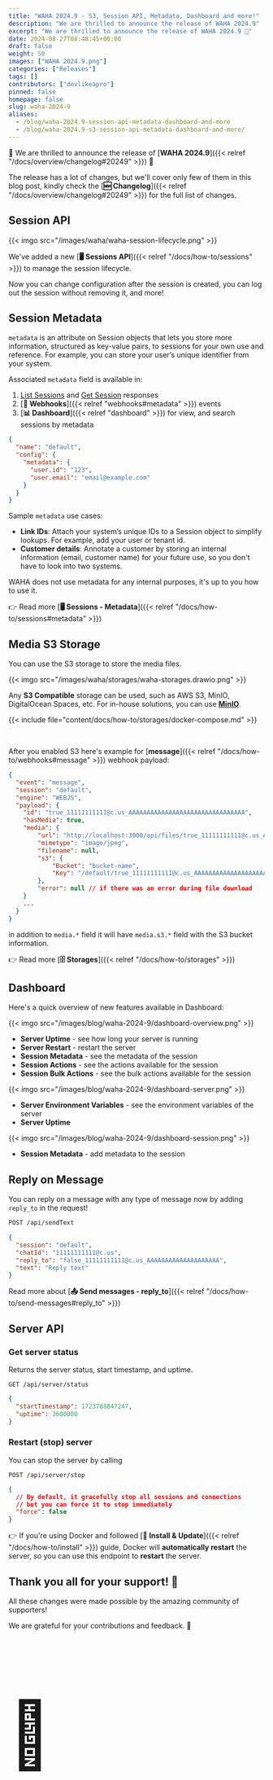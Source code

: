 ```yaml
---
title: "WAHA 2024.9 - S3, Session API, Metadata, Dashboard and more!"
description: "We are thrilled to announce the release of WAHA 2024.9"
excerpt: "We are thrilled to announce the release of WAHA 2024.9 🎉"
date: 2024-08-27T08:48:45+00:00
draft: false
weight: 50
images: ["WAHA 2024.9.png"]
categories: ["Releases"]
tags: []
contributors: ["devlikeapro"]
pinned: false
homepage: false
slug: waha-2024-9
aliases:
  - /blog/waha-2024.9-session-api-metadata-dashboard-and-more
  - /blog/waha-2024.9-s3-session-api-metadata-dashboard-and-more/
---
```


🎉 We are thrilled to announce the release of [**WAHA 2024.9**]({{< relref "/docs/overview/changelog#20249" >}}) 🎉 

The release has a lot of changes, but we'll cover only few of them in this blog post, 
kindly check the [**🆕 Changelog**]({{< relref "/docs/overview/changelog#20249" >}}) 
for the full list of changes.

## Session API
{{< imgo src="/images/waha/waha-session-lifecycle.png" >}}

We've added a new [**🖥️ Sessions API**]({{< relref "/docs/how-to/sessions" >}}) 
to manage the session lifecycle.

Now you can change configuration after the session is created,
you can log out the session without removing it, and more!


## Session Metadata
`metadata` is an attribute on Session objects that lets you store more information,
structured as key-value pairs,
to sessions for your own use and reference.
For example, you can store your user’s unique identifier from your system.

Associated `metadata` field is available in:
1. [List Sessions](#list-sessions) and [Get Session](#get-session)  responses
2. [**🔄 Webhooks**]({{< relref "webhooks#metadata" >}}) events
3. [**📊 Dashboard**]({{< relref "dashboard" >}}) for view, and search sessions by metadata


```json
{
  "name": "default",
  "config": {
    "metadata": {
      "user.id": "123",
      "user.email": "email@example.com"
    }
  }
}
```

Sample `metadata` use cases:
- **Link IDs**: Attach your system’s unique IDs to a Session object to simplify lookups. For example, add your user or tenant id.
- **Customer details**: Annotate a customer by storing an internal information (email, customer name) for your future
  use, so you don't have to look into two systems.

WAHA does not use metadata for any internal purposes, it's up to you how to use it.

👉 Read more
[**🖥️ Sessions - Metadata**]({{< relref "/docs/how-to/sessions#metadata" >}}) 

## Media S3 Storage
You can use the S3 storage to store the media files.

{{< imgo src="/images/waha/storages/waha-storages.drawio.png" >}}

Any **S3 Compatible** storage can be used, such as AWS S3, MinIO, DigitalOcean Spaces, etc. For in-house solutions, you can use [**MinIO**](https://min.io/).

{{< include file="content/docs/how-to/storages/docker-compose.md" >}}

<br>

After you enabled S3 here's example for [**message**]({{< relref "/docs/how-to/webhooks#message" >}}) webhook payload:
```json
{
  "event": "message",
  "session": "default",
  "engine": "WEBJS",
  "payload": {
    "id": "true_11111111111@c.us_AAAAAAAAAAAAAAAAAAAAAAAAAAAAAAAA",
    "hasMedia": true,
    "media": {
        "url": "http://localhost:3000/api/files/true_11111111111@c.us_AAAAAAAAAAAAAAAAAAAAAAAAAAAAAAAA.jpg",
        "mimetype": "image/jpeg",
        "filename": null,
        "s3": {
            "Bucket": "bucket-name",
            "Key": "/default/true_11111111111@c.us_AAAAAAAAAAAAAAAAAAAAAAAAAAAAAAAA.jpg"
        },
        "error": null // if there was an error during file download
    }
    ...
  }
}
```
in addition to `media.*` field it will have `media.s3.*` field with the S3 bucket information.


👉 Read more [**🗄️ Storages**]({{< relref "/docs/how-to/storages" >}})


## Dashboard
Here's a quick overview of new features available in Dashboard:

{{< imgo src="/images/blog/waha-2024-9/dashboard-overview.png" >}}
- **Server Uptime** - see how long your server is running
- **Server Restart** - restart the server
- **Session Metadata** - see the metadata of the session
- **Session Actions** - see the actions available for the session
- **Session Bulk Actions** - see the bulk actions available for the session


{{< imgo src="/images/blog/waha-2024-9/dashboard-server.png" >}}
- **Server Environment Variables** - see the environment variables of the server
- **Server Uptime**

{{< imgo src="/images/blog/waha-2024-9/dashboard-session.png" >}}
- **Session Metadata** - add metadata to the session

## Reply on Message
You can reply on a message with any type of message now by adding `reply_to` in the request!
```bash
POST /api/sendText
```

```json
{
  "session": "default",
  "chatId": "11111111111@c.us",
  "reply_to": "false_11111111111@c.us_AAAAAAAAAAAAAAAAAAAA",
  "text": "Reply text"
}

```

Read more about [**📤 Send messages - reply_to**]({{< relref "/docs/how-to/send-messages#reply_to" >}})

## Server API
### Get server status

Returns the server status, start timestamp, and uptime.

```
GET /api/server/status
```

```json
{
  "startTimestamp": 1723788847247,
  "uptime": 3600000
}
```

### Restart (stop) server

You can stop the server by calling

```
POST /api/server/stop
```

```json
{
  // By default, it gracefully stop all sessions and connections
  // but you can force it to stop immediately
  "force": false
}
```
👉 If you're using Docker and followed [**🔧 Install & Update**]({{< relref "/docs/how-to/install" >}}) guide,
Docker will **automatically restart** the server, so you can use this endpoint to **restart** the server.



## Thank you all for your support! 🙏
All these changes were made possible by the amazing community of supporters!

We are grateful for your contributions and feedback. 🚀

<p style="font-size: 8rem" class="text-center">
🫶
</p>

